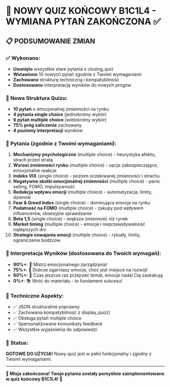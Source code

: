 # 🎯 NOWY QUIZ KOŃCOWY B1C1L4 - WYMIANA PYTAŃ ZAKOŃCZONA ✅

## 📋 PODSUMOWANIE ZMIAN

### ✅ **Wykonano:**
- **Usunięto** wszystkie stare pytania z closing_quiz
- **Wstawiono** 10 nowych pytań zgodnie z Twoimi wymaganiami
- **Zachowano** strukturę techniczną i kompatybilność
- **Dostosowano** interpretację wyników do nowych progów

### 🎲 **Nowa Struktura Quizu:**
- **10 pytań** o emocjonalnej zmienności na rynku
- **4 pytania single choice** (jednokrotny wybór)
- **6 pytań multiple choice** (wielokrotny wybór)
- **75% próg zaliczenia** zachowany
- **4 poziomy interpretacji** wyników

### 📝 **Pytania (zgodnie z Twoimi wymaganiami):**
1. **Mechanizmy psychologiczne** (multiple choice) - heurystyka afektu, strach przed stratą
2. **Wzrost zmienności rynku** (multiple choice) - opcje zabezpieczające, emocjonalne reakcje
3. **Indeks VIX** (single choice) - poziom oczekiwanej zmienności i strachu
4. **Negatywne skutki emocjonalnej zmienności** (multiple choice) - panic selling, FOMO, impulsywność
5. **Redukcja wpływu emocji** (multiple choice) - automatyzacja, limity, dziennik
6. **Fear & Greed Index** (single choice) - dominująca emocja na rynku
7. **Podatność na FOMO** (multiple choice) - zakupy pod wpływem influencerów, obsesyjne sprawdzanie
8. **Beta 1,5** (single choice) - większa zmienność niż rynek
9. **Market timing** (multiple choice) - emocje i nieprzewidywalność najlepszych dni
10. **Strategie oswajania emocji** (multiple choice) - rytuały, limity, ograniczenie bodźców

### 🎯 **Interpretacja Wyników (dostosowana do Twoich wymagań):**
- **90%+**: 🎯 Mistrz emocjonalnego zarządzania!
- **75%+**: 🚀 Dobrze ogarniasz emocje, choć jest miejsce na rozwój!
- **60%+**: 🧐 Czas jeszcze raz przejrzeć temat, emocje nadal Cię zaskakują
- **0%+**: 📚 Wróć do materiału - to fundament sukcesu!

### 🔧 **Techniczne Aspekty:**
- ✅ JSON strukturalnie poprawny
- ✅ Zachowana kompatybilność z display_quiz()
- ✅ Obsługa pytań multiple choice
- ✅ Spersonalizowane komunikaty feedback
- ✅ Wszystkie wyjaśnienia do odpowiedzi

### 🚀 **Status:**
**GOTOWE DO UŻYCIA!** Nowy quiz jest w pełni funkcjonalny i zgodny z Twoimi wymaganiami.

---

**🎉 Misja zakończona! Twoje pytania zostały pomyślnie zaimplementowane w quiz końcowy B1C1L4! 🚀**
